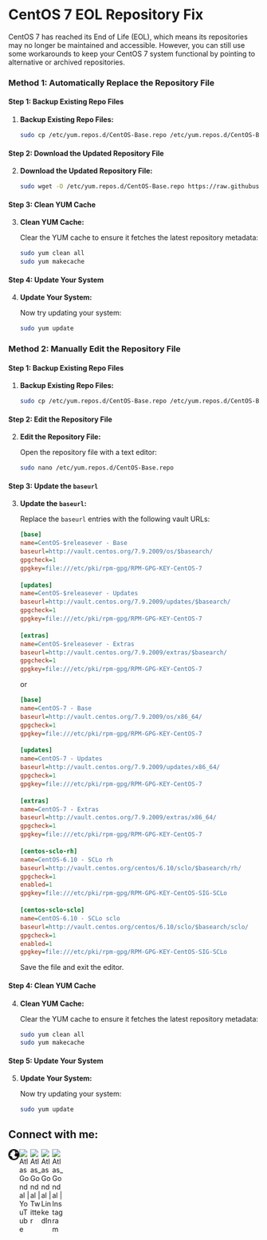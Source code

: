 # CentOS 7 EOL Repository Fix

CentOS 7 has reached its End of Life (EOL), which means its repositories may no longer be maintained and accessible. However, you can still use some workarounds to keep your CentOS 7 system functional by pointing to alternative or archived repositories.

### Method 1: Automatically Replace the Repository File

#### Step 1: Backup Existing Repo Files

1. **Backup Existing Repo Files:**

   ```bash
   sudo cp /etc/yum.repos.d/CentOS-Base.repo /etc/yum.repos.d/CentOS-Base.repo.bak
   ```

#### Step 2: Download the Updated Repository File

2. **Download the Updated Repository File:**

   ```bash
   sudo wget -O /etc/yum.repos.d/CentOS-Base.repo https://raw.githubusercontent.com/AtlasGondal/centos7-eol-repo-fix/main/CentOS-Base.repo
   ```

#### Step 3: Clean YUM Cache

3. **Clean YUM Cache:**

   Clear the YUM cache to ensure it fetches the latest repository metadata:

   ```bash
   sudo yum clean all
   sudo yum makecache
   ```

#### Step 4: Update Your System

4. **Update Your System:**

   Now try updating your system:

   ```bash
   sudo yum update
   ```

### Method 2: Manually Edit the Repository File

#### Step 1: Backup Existing Repo Files

1. **Backup Existing Repo Files:**

   ```bash
   sudo cp /etc/yum.repos.d/CentOS-Base.repo /etc/yum.repos.d/CentOS-Base.repo.bak
   ```

#### Step 2: Edit the Repository File

2. **Edit the Repository File:**

   Open the repository file with a text editor:

   ```bash
   sudo nano /etc/yum.repos.d/CentOS-Base.repo
   ```

#### Step 3: Update the `baseurl`

3. **Update the `baseurl`:**

   Replace the `baseurl` entries with the following vault URLs:

   ```ini
   [base]
   name=CentOS-$releasever - Base
   baseurl=http://vault.centos.org/7.9.2009/os/$basearch/
   gpgcheck=1
   gpgkey=file:///etc/pki/rpm-gpg/RPM-GPG-KEY-CentOS-7

   [updates]
   name=CentOS-$releasever - Updates
   baseurl=http://vault.centos.org/7.9.2009/updates/$basearch/
   gpgcheck=1
   gpgkey=file:///etc/pki/rpm-gpg/RPM-GPG-KEY-CentOS-7

   [extras]
   name=CentOS-$releasever - Extras
   baseurl=http://vault.centos.org/7.9.2009/extras/$basearch/
   gpgcheck=1
   gpgkey=file:///etc/pki/rpm-gpg/RPM-GPG-KEY-CentOS-7
   ```

   or

   ```ini
   [base]
   name=CentOS-7 - Base
   baseurl=http://vault.centos.org/7.9.2009/os/x86_64/
   gpgcheck=1
   gpgkey=file:///etc/pki/rpm-gpg/RPM-GPG-KEY-CentOS-7
   
   [updates]
   name=CentOS-7 - Updates
   baseurl=http://vault.centos.org/7.9.2009/updates/x86_64/
   gpgcheck=1
   gpgkey=file:///etc/pki/rpm-gpg/RPM-GPG-KEY-CentOS-7
   
   [extras]
   name=CentOS-7 - Extras
   baseurl=http://vault.centos.org/7.9.2009/extras/x86_64/
   gpgcheck=1
   gpgkey=file:///etc/pki/rpm-gpg/RPM-GPG-KEY-CentOS-7
   
   [centos-sclo-rh]
   name=CentOS-6.10 - SCLo rh
   baseurl=http://vault.centos.org/centos/6.10/sclo/$basearch/rh/
   gpgcheck=1
   enabled=1
   gpgkey=file:///etc/pki/rpm-gpg/RPM-GPG-KEY-CentOS-SIG-SCLo
   
   [centos-sclo-sclo]
   name=CentOS-6.10 - SCLo sclo
   baseurl=http://vault.centos.org/centos/6.10/sclo/$basearch/sclo/
   gpgcheck=1
   enabled=1
   gpgkey=file:///etc/pki/rpm-gpg/RPM-GPG-KEY-CentOS-SIG-SCLo
   ```


   Save the file and exit the editor.

#### Step 4: Clean YUM Cache

4. **Clean YUM Cache:**

   Clear the YUM cache to ensure it fetches the latest repository metadata:

   ```bash
   sudo yum clean all
   sudo yum makecache
   ```

#### Step 5: Update Your System

5. **Update Your System:**

   Now try updating your system:

   ```bash
   sudo yum update
   ```


## Connect with me:

  [<img align="left" alt="AtlasGondal.com" width="22px" src="https://raw.githubusercontent.com/iconic/open-iconic/master/svg/globe.svg" />][website]
  [<img align="left" alt="AtlasGondal | YouTube" width="22px" src="https://cdn.jsdelivr.net/npm/simple-icons@v3/icons/youtube.svg" />][youtube]
  [<img align="left" alt="Atlas_Gondal | Twitter" width="22px" src="https://cdn.jsdelivr.net/npm/simple-icons@v3/icons/twitter.svg" />][twitter]
  [<img align="left" alt="AtlasGondal | LinkedIn" width="22px" src="https://cdn.jsdelivr.net/npm/simple-icons@v3/icons/linkedin.svg" />][linkedin]
  [<img align="left" alt="Atlas_Gondal | Instagram" width="22px" src="https://cdn.jsdelivr.net/npm/simple-icons@v3/icons/instagram.svg" />][instagram]
  
  <br/><br/>
  
  
  [contact]: https://atlasgondal.com/contact-me/?utm_source=self&utm_medium=github&utm_campaign=export-all-urls&utm_term=description
  [website]: https://atlasgondal.com/?utm_source=self&utm_medium=github&utm_campaign=export-all-urls&utm_term=description
  [github]: https://github.com/AtlasGondal/
  [twitter]: https://twitter.com/Atlas_Gondal/
  [youtube]: https://www.youtube.com/AtlasGondal/
  [instagram]: https://www.instagram.com/Atlas_Gondal/
  [linkedin]: https://www.linkedin.com/in/AtlasGondal/
  [plugin-url]: https://wordpress.org/plugins/export-all-urls/
